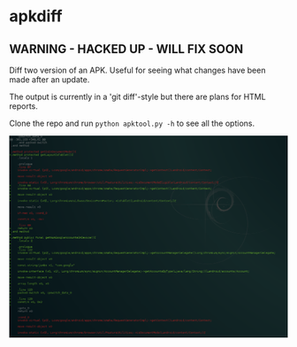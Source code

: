 apkdiff
===

## WARNING - HACKED UP - WILL FIX SOON

Diff two version of an APK. Useful for seeing what changes have been made after an update.

The output is currently in a 'git diff'-style but there are plans for HTML reports.

Clone the repo and run `python apktool.py -h` to see all the options.

![Example Display](screenshot1.png)
